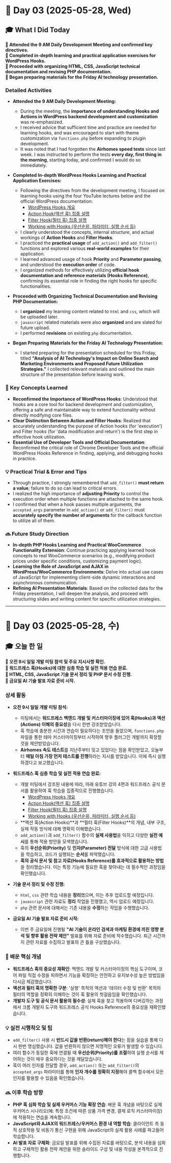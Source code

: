 # 📅 Day 03 (2025-05-28, Wed)

## 🎓 What I Did Today

**📌 Attended the 9 AM Daily Development Meeting and confirmed key directives.**  
**📌 Completed in-depth learning and practical application exercises for WordPress Hooks.**  
**📌 Proceeded with organizing HTML, CSS, JavaScript technical documentation and revising PHP documentation.**  
**📌 Began preparing materials for the Friday AI technology presentation.**  

### Detailed Activities

* **Attended the 9 AM Daily Development Meeting:**
    * During the meeting, the **importance of understanding Hooks and Actions in WordPress backend development and customization** was re-emphasized.
    * I received advice that sufficient time and practice are needed for learning hooks, and was encouraged to start with theme customization via `functions.php` before expanding to plugin development.
    * It was noted that I had forgotten the **Airhomes speed tests** since last week. I was instructed to perform the tests **every day, first thing in the morning**, starting today, and confirmed I would do so immediately.

* **Completed In-depth WordPress Hooks Learning and Practical Application Exercises:**
    * Following the directives from the development meeting, I focused on learning hooks using the four YouTube lectures below and the official WordPress documentation:
        * [WordPress Hooks 개요](https://www.youtube.com/watch?v=MW-evyl4nQU)
        * [Action Hook(액션 훅) 집중 설명](https://www.youtube.com/watch?v=D3e4ZxaQN5g)
        * [Filter Hook(필터 훅) 집중 설명](https://www.youtube.com/watch?v=EZNJWgq26_E)
        * [Working with Hooks (우선순위, 파라미터, 실행 순서 등)](https://www.youtube.com/watch?v=oUGP91_9RjE)
    * I clearly understood the concepts, internal structure, and actual workings of **Action Hooks** and **Filter Hooks**.
    * I practiced the **practical usage** of `add_action()` and `add_filter()` functions and explored various **real-world examples** for their application.
    * I learned advanced usage of hook **Priority** and **Parameter passing**, and understood the **execution order** of code.
    * I organized methods for effectively utilizing **official hook documentation and reference materials (Hooks Reference)**, confirming its essential role in finding the right hooks for specific functionalities.

* **Proceeded with Organizing Technical Documentation and Revising PHP Documentation:**
    * I **organized** my learning content related to `html` and `css`, which will be uploaded later.
    * `javascript` related materials were also **organized** and are slated for future upload.
    * I performed **revisions** on existing `php` documentation.

* **Began Preparing Materials for the Friday AI Technology Presentation:**
    * I started preparing for the presentation scheduled for this Friday, titled **"Analysis of AI Technology's Impact on Online Search and Marketing Environments and Proposed Future Utilization Strategies."** I collected relevant materials and outlined the main structure of the presentation before leaving work.

### 🧠 Key Concepts Learned

* **Reconfirmed the Importance of WordPress Hooks**: Understood that hooks are a core tool for backend development and customization, offering a safe and maintainable way to extend functionality without directly modifying core files.
* **Clear Distinction Between Action and Filter Hooks**: Realized that accurately understanding the purpose of Action hooks (for 'execution') and Filter hooks (for 'data modification and return') is the first step in effective hook utilization.
* **Essential Use of Developer Tools and Official Documentation**: Reconfirmed the critical role of Chrome Developer Tools and the official WordPress Hooks Reference in finding, applying, and debugging hooks in practice.

### 💡 Practical Trial & Error and Tips

* Through practice, I strongly remembered that `add_filter()` **must return a value**; failure to do so can lead to critical errors.
* I realized the high importance of **adjusting Priority** to control the execution order when multiple functions are attached to the same hook.
* I confirmed that when a hook passes multiple arguments, the `accepted_args` parameter in `add_action()` or `add_filter()` must **accurately specify the number of arguments** for the callback function to utilize all of them.

### 🔜 Future Study Direction

* **In-depth PHP Hooks Learning and Practical WooCommerce Functionality Extension**: Continue practicing applying learned hook concepts to real WooCommerce scenarios (e.g., modifying product prices under specific conditions, customizing payment logic).
* **Learning the Role of JavaScript and AJAX in WordPress/WooCommerce Environments**: Delve into actual use cases of JavaScript for implementing client-side dynamic interactions and asynchronous communication.
* **Refining AI Presentation Materials**: Based on the collected data for the Friday presentation, I will deepen the analysis, and proceed with structuring slides and writing content for specific utilization strategies.

---

# 📅 Day 03 (2025-05-28, 수)

## 🎓 오늘 한 일

**📌 오전 9시 일일 개발 미팅 참석 및 주요 지시사항 확인.**  
**📌 워드프레스 훅(Hooks)에 대한 심층 학습 및 실전 적용 연습 완료.**  
**📌 HTML, CSS, JavaScript 기술 문서 정리 및 PHP 문서 수정 진행.**  
**📌 금요일 AI 기술 발표 자료 준비 시작.**  

### 상세 활동

* **오전 9시 일일 개발 미팅 참석:**
    * 미팅에서는 **워드프레스 백엔드 개발 및 커스터마이징에 있어 훅(Hooks)과 액션(Actions) 이해의 중요성**을 다시 한번 강조받았습니다.
    * 훅 학습에 충분한 시간과 연습이 필요하다는 조언을 들었으며, `functions.php` 파일을 통한 테마 커스터마이징부터 시작하여 향후 플러그인 개발까지 확장할 것을 제안받았습니다.
    * **Airhomes 속도 테스트**를 지난주부터 잊고 있었다는 점을 확인받았고, 오늘부터 **매일 아침 가장 먼저 테스트를 진행**하라는 지시를 받았습니다. 이에 즉시 실행하겠다고 보고했습니다.

* **워드프레스 훅 심층 학습 및 실전 적용 연습 완료:**
    * 개발 미팅에서 강조된 내용에 따라, 아래 유튜브 강의 4편과 워드프레스 공식 문서를 활용하여 훅 학습을 집중적으로 진행했습니다.
        * [WordPress Hooks 개요](https://www.youtube.com/watch?v=MW-evyl4nQU)
        * [Action Hook(액션 훅) 집중 설명](https://www.youtube.com/watch?v=D3e4ZxaQN5g)
        * [Filter Hook(필터 훅) 집중 설명](https://www.youtube.com/watch?v=EZNJWgq26_E)
        * [Working with Hooks (우선순위, 파라미터, 실행 순서 등)](https://www.youtube.com/watch?v=oUGP91_9RjE)
    * **액션 훅(Action Hooks)**과 **필터 훅(Filter Hooks)**의 개념, 내부 구조, 실제 작동 방식에 대해 명확히 이해했습니다.
    * `add_action()`과 `add_filter()` 함수의 **실제 사용법**을 익히고 다양한 **실전 예시**를 통해 적용 방안을 모색했습니다.
    * 훅의 **우선순위(Priority)** 및 **인자(Parameter) 전달** 방식에 대한 고급 사용법을 학습하고, 코드가 실행되는 **순서**를 파악했습니다.
    * **훅의 공식 문서 및 참고 자료(Hooks Reference)를 효과적으로 활용하는 방법**을 정리했습니다. 이는 특정 기능에 필요한 훅을 찾아내는 데 필수적인 과정임을 확인했습니다.

* **기술 문서 정리 및 수정 진행:**
    * `html`, `css` 관련 학습 내용을 **정리**했으며, 이는 추후 업로드할 예정입니다.
    * `javascript` 관련 자료도 **정리** 작업을 진행했고, 역시 업로드 예정입니다.
    * `php` 관련 문서에 대해서는 기존 내용을 **수정**하는 작업을 수행했습니다.

* **금요일 AI 기술 발표 자료 준비 시작:**
    * 이번 주 금요일에 진행될 **"AI 기술이 온라인 검색과 마케팅 환경에 끼친 영향 분석 및 향후 활용 전략 제안"** 발표를 위해 자료 준비에 착수했습니다. 퇴근 시간까지 관련 자료를 수집하고 발표의 큰 틀을 구상했습니다.

### 🧠 배운 핵심 개념

* **워드프레스 훅의 중요성 재확인**: 백엔드 개발 및 커스터마이징의 핵심 도구이며, 코어 파일 직접 수정을 피하면서 기능을 확장하는 안전하고 유지보수성 높은 방법임을 다시금 체감했습니다.
* **액션과 필터 훅의 명확한 구분**: '실행' 목적의 액션과 '데이터 수정 및 반환' 목적의 필터의 역할을 정확히 이해하는 것이 훅 활용의 첫걸음임을 확인했습니다.
* **개발자 도구 및 공식 문서 활용의 필수성**: 실제 훅을 찾고 적용하며 디버깅하는 과정에서 크롬 개발자 도구와 워드프레스 공식 Hooks Reference의 중요성을 재확인했습니다.

### 💡 실전 시행착오 및 팁

* `add_filter()` 사용 시 **반드시 값을 반환(return)해야 한다**는 점을 실습을 통해 다시 한번 명심했습니다. 값을 반환하지 않으면 치명적인 오류가 발생할 수 있습니다.
* 여러 함수가 동일한 훅에 연결될 때 **우선순위(Priority)를 조절**하여 실행 순서를 제어하는 것이 매우 중요하다는 것을 깨달았습니다.
* 훅이 여러 인자를 전달할 경우, `add_action()` 또는 `add_filter()`의 `accepted_args` 파라미터를 통해 **인자 개수를 정확히 지정**해야 콜백 함수에서 모든 인자를 활용할 수 있음을 확인했습니다.

### 🔜 이후 학습 방향

* **PHP 훅 심화 학습 및 실제 우커머스 기능 확장 연습**: 배운 훅 개념을 바탕으로 실제 우커머스 시나리오(예: 특정 조건에 따른 상품 가격 변경, 결제 로직 커스터마이징)에 적용하는 연습을 계속합니다.
* **JavaScript와 AJAX의 워드프레스/우커머스 환경 내 역할 학습**: 클라이언트 측 동적 상호작용 및 비동기 통신 구현을 위해 JavaScript의 실제 활용 사례를 파고들어 학습합니다.
* **AI 발표 자료 구체화**: 금요일 발표를 위해 수집된 자료를 바탕으로, 분석 내용을 심화하고 구체적인 활용 전략 제안을 위한 슬라이드 구성 및 내용 작성을 본격적으로 진행합니다.

